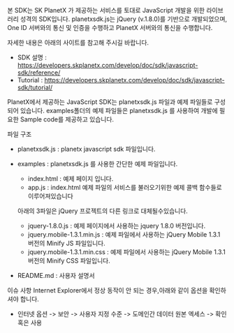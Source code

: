 본 SDK는 SK PlanetX 가 제공하는 서비스를 토대로 JavaScript 개발을 위한 라이브러리 성격의 SDK입니다.
planetxsdk.js는 jQuery (v.1.8.0)를 기반으로 개발되었으며,
One ID 서버와의 통신 및 인증을 수행하고 PlanetX 서버와의 통신을 수행합니다.


자세한 내용은 아래의 사이트를 참고해 주시길 바랍니다.
- SDK 설명 : https://developers.skplanetx.com/develop/doc/sdk/javascript-sdk/reference/
- Tutorial : https://developers.skplanetx.com/develop/doc/sdk/javascript-sdk/tutorial/


PlanetX에서 제공하는 JavaScript SDK는 planetxsdk.js 파일과 예제 파일들로 구성되어 있습니다.
examples폴더의 예제 파일들은 planetxsdk.js 를 사용하여
개발에 필요한 Sample code를 제공하고 있습니다.

파일 구조
- planetxsdk.js : planetx javascript sdk 파일입니다.
- examples : planetxsdk.js 를 사용한 간단한 예제 파일입니다.
	- index.html : 예제 페이지 입니다.
	- app.js : index.html 예제 파일의 서비스를 불러오기위한 예제 콜백 함수들로 이루어져있습니다

	아래의 3파일은 jQuery 프로젝트의 다른 링크로 대체될수있습니다.
	- jquery-1.8.0.js : 예제 페이지에서 사용하는 jquery 1.8.0 버전입니다.
	- jquery.mobile-1.3.1.min.js : 예제 파일에서 사용하는 jQuery Mobile 1.3.1 버전의 Minify JS 파일입니다.
	- jquery.mobile-1.3.1.min.css : 예제 파일에서 사용하는 jQuery Mobile 1.3.1 버전의 Minify CSS 파일입니다.
- README.md : 사용자 설명서

이슈 사항
Internet Explorer에서 정상 동작이 안 되는 경우,아래와 같이 옵션을 확인하셔야 합니다.
- 인터넷 옵션 -> 보안 -> 사용자 지정 수준 -> 도메인간 데이터 원본 엑세스 -> 확인 혹은 사용
